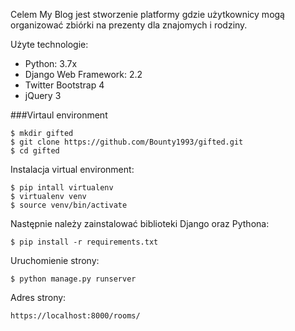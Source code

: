 Celem My Blog jest stworzenie platformy gdzie użytkownicy mogą organizować zbiórki na prezenty dla znajomych i rodziny.

Użyte technologie:
* Python: 3.7x
* Django Web Framework: 2.2
* Twitter Bootstrap 4
* jQuery 3

###Virtaul environment
```
$ mkdir gifted
$ git clone https://github.com/Bounty1993/gifted.git
$ cd gifted
```
Instalacja virtual environment:
```
$ pip intall virtualenv
$ virtualenv venv
$ source venv/bin/activate
```
Następnie należy zainstalować biblioteki Django oraz Pythona:
```
$ pip install -r requirements.txt
```
Uruchomienie strony:

```
$ python manage.py runserver
```
Adres strony:
```
https://localhost:8000/rooms/
```
